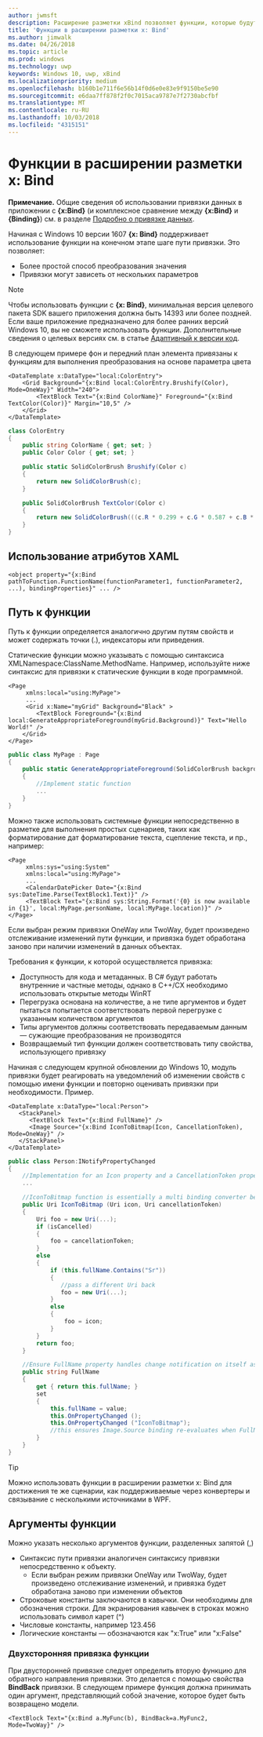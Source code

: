 ```yaml
---
author: jwmsft
description: Расширение разметки xBind позволяет функции, которые будут использоваться в разметке.
title: 'Функции в расширении разметки x: Bind'
ms.author: jimwalk
ms.date: 04/26/2018
ms.topic: article
ms.prod: windows
ms.technology: uwp
keywords: Windows 10, uwp, xBind
ms.localizationpriority: medium
ms.openlocfilehash: b160b1e711f6e56b14f0d6e0e83e9f9150be5e90
ms.sourcegitcommit: e6daa7ff878f2f0c7015aca9787e7f2730abcfbf
ms.translationtype: MT
ms.contentlocale: ru-RU
ms.lasthandoff: 10/03/2018
ms.locfileid: "4315151"
---
```

# <a name="functions-in-xbind"></a>Функции в расширении разметки x: Bind

**Примечание.**  Общие сведения об использовании привязки данных в приложении с **{x:Bind}** (и комплексное сравнение между **{x:Bind}** и **{Binding}**) см. в разделе [Подробно о привязке данных](https://msdn.microsoft.com/library/windows/apps/mt210946).

Начиная с Windows 10 версии 1607 **{x: Bind}** поддерживает использование функции на конечном этапе шаге пути привязки. Это позволяет:

- Более простой способ преобразования значения
- Привязки могут зависеть от нескольких параметров

> [!NOTE]
> Чтобы использовать функции с **{x: Bind}**, минимальная версия целевого пакета SDK вашего приложения должна быть 14393 или более поздней. Если ваше приложение предназначено для более ранних версий Windows 10, вы не сможете использовать функции. Дополнительные сведения о целевых версиях см. в статье [Адаптивный к версии код](https://msdn.microsoft.com/windows/uwp/debug-test-perf/version-adaptive-code).

В следующем примере фон и передний план элемента привязаны к функциям для выполнения преобразования на основе параметра цвета

```xaml
<DataTemplate x:DataType="local:ColorEntry">
    <Grid Background="{x:Bind local:ColorEntry.Brushify(Color), Mode=OneWay}" Width="240">
        <TextBlock Text="{x:Bind ColorName}" Foreground="{x:Bind TextColor(Color)}" Margin="10,5" />
    </Grid>
</DataTemplate>
```

```csharp
class ColorEntry
{
    public string ColorName { get; set; }
    public Color Color { get; set; }

    public static SolidColorBrush Brushify(Color c)
    {
        return new SolidColorBrush(c);
    }

    public SolidColorBrush TextColor(Color c)
    {
        return new SolidColorBrush(((c.R * 0.299 + c.G * 0.587 + c.B * 0.114) > 150) ? Colors.Black : Colors.White);
    }
}
```

## <a name="xaml-attribute-usage"></a>Использование атрибутов XAML

``` syntax
<object property="{x:Bind pathToFunction.FunctionName(functionParameter1, functionParameter2, ...), bindingProperties}" ... />
```

## <a name="path-to-the-function"></a>Путь к функции

Путь к функции определяется аналогично другим путям свойств и может содержать точки (.), индексаторы или приведения.

Статические функции можно указывать с помощью синтаксиса XMLNamespace:ClassName.MethodName. Например, используйте ниже синтаксис для привязки к статические функции в коде программной.

```xaml
<Page 
     xmlns:local="using:MyPage">
     ...
     <Grid x:Name="myGrid" Background="Black" >
        <TextBlock Foreground="{x:Bind local:GenerateAppropriateForeground(myGrid.Background)}" Text="Hello World!" />
    </Grid>
</Page>
```
```csharp
public class MyPage : Page
{
    public static GenerateAppropriateForeground(SolidColorBrush background)
    {
        //Implement static function
        ...
    }
}
```

Можно также использовать системные функции непосредственно в разметке для выполнения простых сценариев, таких как форматирование дат форматирование текста, сцепление текста, и пр., например:
```xaml
<Page 
     xmlns:sys="using:System"
     xmlns:local="using:MyPage">
     ...
     <CalendarDatePicker Date="{x:Bind sys:DateTime.Parse(TextBlock1.Text)}" />
     <TextBlock Text="{x:Bind sys:String.Format('{0} is now available in {1}', local:MyPage.personName, local:MyPage.location)}" />
</Page>
```

Если выбран режим привязки OneWay или TwoWay, будет произведено отслеживание изменений пути функции, и привязка будет обработана заново при наличии изменений в данных объектах.

Требования к функции, к которой осуществляется привязка:

- Доступность для кода и метаданных. В С# будут работать внутренние и частные методы, однако в C++/CX необходимо использовать открытые методы WinRT
- Перегрузка основана на количестве, а не типе аргументов и будет пытаться попытается соответствовать первой перегрузке с указанным количеством аргументов
- Типы аргументов должны соответствовать передаваемым данным — сужающие преобразования не производятся
- Возвращаемый тип функции должен соответствовать типу свойства, использующего привязку

Начиная с следующем крупной обновлении до Windows 10, модуль привязки будет реагировать на уведомлений об изменении свойств с помощью имени функции и повторно оценивать привязки при необходимости. Пример. 

```XAML
<DataTemplate x:DataType="local:Person">
   <StackPanel>
      <TextBlock Text="{x:Bind FullName}" />
      <Image Source="{x:Bind IconToBitmap(Icon, CancellationToken), Mode=OneWay}" />
   </StackPanel>
</DataTemplate>
```
```csharp
public class Person:INotifyPropertyChanged
{
    //Implementation for an Icon property and a CancellationToken property with PropertyChanged notifications
    ...

    //IconToBitmap function is essentially a multi binding converter between several options.
    public Uri IconToBitmap (Uri icon, Uri cancellationToken)
    {
        Uri foo = new Uri(...);        
        if (isCancelled)
        {
            foo = cancellationToken;
        }
        else 
        {
            if (this.fullName.Contains("Sr"))
            {
               //pass a different Uri back
               foo = new Uri(...);
            }
            else
            {
                foo = icon;
            }
        }
        return foo;
    }

    //Ensure FullName property handles change notification on itself as well as IconToBitmap since the function uses it
    public string FullName
    {
        get { return this.fullName; }
        set 
        {
            this.fullName = value;
            this.OnPropertyChanged ();
            this.OnPropertyChanged ("IconToBitmap"); 
            //this ensures Image.Source binding re-evaluates when FullName changes in addition to Icon and CancellationToken
        }
    }
}
```

> [!TIP]
> Можно использовать функции в расширении разметки x: Bind для достижения те же сценарии, как поддерживаемые через конвертеры и связывание с несколькими источниками в WPF.

## <a name="function-arguments"></a>Аргументы функции

Можно указать несколько аргументов функции, разделенных запятой (,)

- Синтаксис пути привязки аналогичен синтаксису привязки непосредственно к объекту.
  - Если выбран режим привязки OneWay или TwoWay, будет произведено отслеживание изменений, и привязка будет обработана заново при изменении объектов
- Строковые константы заключаются в кавычки. Они необходимы для обозначения строки. Для экранирования кавычек в строках можно использовать символ карет (^)
- Числовые константы, например 123.456
- Логические константы — обозначаются как "x:True" или "x:False"

### <a name="two-way-function-bindings"></a>Двухсторонняя привязка функции

При двусторонней привязке следует определить вторую функцию для обратного направления привязки. Это делается с помощью свойства **BindBack** привязки. В следующем примере функция должна принимать один аргумент, представляющий собой значение, которое будет быть возвращено модели.
```xaml
<TextBlock Text="{x:Bind a.MyFunc(b), BindBack=a.MyFunc2, Mode=TwoWay}" />
```
